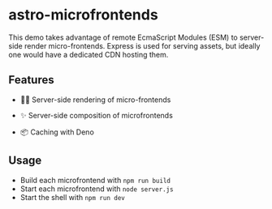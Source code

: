 # astro-microfrontends

This demo takes advantage of remote EcmaScript Modules (ESM) to server-side render micro-frontends. Express is used for serving assets, but ideally one would have a dedicated CDN hosting them.

## Features

- :astronaut: Server-side rendering of micro-frontends
- :sparkles: Server-side composition of microfrontends

- :package: Caching with Deno

## Usage

- Build each microfrontend with `npm run build`
- Start each microfrontend with `node server.js`
- Start the shell with `npm run dev`

